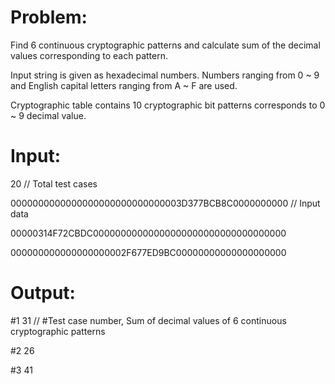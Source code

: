 # Problem:
Find 6 continuous cryptographic patterns and calculate sum of the decimal values corresponding to each pattern.

Input string is given as hexadecimal numbers. Numbers ranging from 0 ~ 9 and English capital letters ranging from A ~ F are used.

Cryptographic table contains 10 cryptographic bit patterns corresponds to 0 ~ 9 decimal value.



# Input:

20    // Total test cases

0000000000000000000000000000003D377BCB8C0000000000    // Input data

00000314F72CBDC00000000000000000000000000000000000

000000000000000000002F677ED9BC00000000000000000000



# Output:
#1 31   // #Test case number, Sum of decimal values of 6 continuous cryptographic patterns

#2 26

#3 41
